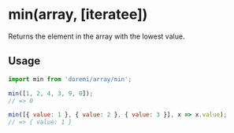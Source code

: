 # min(array, [iteratee])

Returns the element in the array with the lowest value.

## Usage

```js
import min from 'doremi/array/min';

min([1, 2, 4, 3, 9, 0]);
// => 0

min([{ value: 1 }, { value: 2 }, { value: 3 }], x => x.value);
// => { value: 1 }
```
